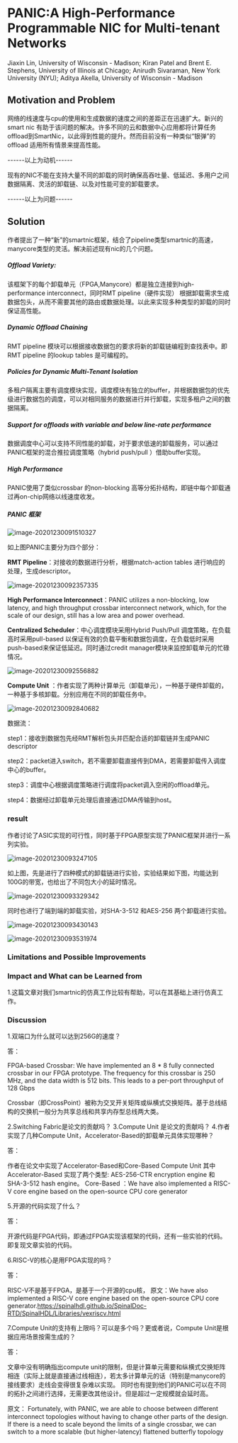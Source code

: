 # PANIC:A High-Performance Programmable NIC for Multi-tenant Networks 

Jiaxin Lin, University of Wisconsin - Madison; Kiran Patel and Brent E. Stephens, University of Illinois at Chicago; Anirudh Sivaraman, New York University (NYU); Aditya Akella, University of Wisconsin - Madison  

## Motivation and Problem

网络的线速度与cpu的使用和生成数据的速度之间的差距正在迅速扩大。新兴的smart nic 有助于该问题的解决。许多不同的云和数据中心应用都将计算任务offload到SmartNic，以此得到性能的提升。然而目前没有一种类似“银弹”的offload 适用所有情景来提高性能。

------以上为动机------

现有的NIC不能在支持大量不同的卸载的同时确保高吞吐量、低延迟、多用户之间数据隔离、灵活的卸载链、以及对性能可变的卸载要求。

------以上为问题------



## Solution

作者提出了一种“新”的smartnic框架，结合了pipeline类型smartnic的高速，manycore类型的灵活。解决前述现有nic的几个问题。

##### Offload Variety:

该框架下的每个卸载单元（FPGA,Manycore）都是独立连接到high-performance interconnect，同时RMT pipeline（硬件实现） 根据卸载需求生成数据包头，从而不需要其他的路由或数据处理。以此来实现多种类型的卸载的同时保证高性能。

##### Dynamic Offload Chaining  

RMT pipeline 模块可以根据接收数据包的要求将新的卸载链编程到查找表中。即RMT pipeline 的lookup tables 是可编程的。

##### Policies for Dynamic Multi-Tenant Isolation  

多租户隔离主要有调度模块实现，调度模块有独立的buffer，并根据数据包的优先级进行数据包的调度，可以对相同服务的数据进行并行卸载，实现多租户之间的数据隔离。

##### Support for offloads with variable and below line-rate performance  

数据调度中心可以支持不同性能的卸载，对于要求低速的卸载服务，可以通过PANIC框架的混合推拉调度策略（hybrid push/pull ）借助buffer实现。

##### High Performance  

PANIC使用了类似crossbar 的non-blocking 高等分拓扑结构，即链中每个卸载通过再on-chip网络以线速度收发。



##### PANIC 框架

![image-20201230091510327](.\image-20201230091510327.png)

如上图PANIC主要分为四个部分：

**RMT Pipeline**：对接收的数据进行分析，根据match-action tables 进行响应的处理，生成descriptor。

![image-20201230092357335](.\image-20201230092357335.png)

**High Performance Interconnect**：PANIC utilizes a non-blocking, low latency, and high throughput crossbar interconnect network, which, for the scale of our design, still has a low area and power overhead.  

**Centralized Scheduler**：中心调度模块采用Hybrid Push/Pull  调度策略，在负载高时采用pull-based 以保证有效的负载平衡和数据包调度，在负载低时采用push-based来保证低延迟。同时通过credit manager模块来监控卸载单元的忙碌情况。

![image-20201230092556882](.\image-20201230092556882.png)

**Compute Unit** ：作者实现了两种计算单元（卸载单元），一种基于硬件卸载的，一种基于多核卸载。分别应用在不同的卸载任务中。

![image-20201230092840682](.\image-20201230092840682.png)

数据流：

step1：接收到数据包先经RMT解析包头并匹配合适的卸载链并生成PANIC descriptor

step2：packet进入switch，若不需要卸载直接传到DMA，若需要卸载传入调度中心的buffer。

step3：调度中心根据调度策略进行调度将packet调入空闲的offload单元。

step4：数据经过卸载单元处理后直接通过DMA传输到host。



### result

作者讨论了ASIC实现的可行性，同时基于FPGA原型实现了PANIC框架并进行一系列实验。

![image-20201230093247105](.\image-20201230093247105.png)

如上图，先是进行了四种模式的卸载链进行实验，实验结果如下图，均能达到100G的带宽，也给出了不同包大小的延时情况。

![image-20201230093329342](.\image-20201230093329342.png)

同时也进行了端到端的卸载实验，对SHA-3-512 和AES-256   两个卸载进行实验。

![image-20201230093430143](.\image-20201230093430143.png)

![image-20201230093531974](.\image-20201230093531974.png)

### Limitations and Possible Improvements

### Impact and What can be Learned from

1.这篇文章对我们smartnic的仿真工作比较有帮助，可以在其基础上进行仿真工作。

### Discussion

1.双端口为什么就可以达到256G的速度？

答：

FPGA-based Crossbar: We have implemented an 8 * 8 fully connected crossbar in our FPGA prototype. The frequency
for this crossbar is 250 MHz, and the data width is 512 bits. This leads to a per-port throughput of 128 Gbps

Crossbar（即CrossPoint）被称为交叉开关矩阵或纵横式交换矩阵。基于总线结构的交换机一般分为共享总线和共享内存型总线两大类。

2.Switching Fabric是论文的贡献吗？
3.Compute Unit 是论文的贡献吗？
4.作者实现了几种Compute Unit，Accelerator-Based的卸载单元具体实现哪种？

答：

作者在论文中实现了Accelerator-Based和Core-Based Compute Unit
其中Accelerator-Based 实现了两个类型: AES-256-CTR encryption engine 和 SHA-3-512 hash engine。
Core-Based ：We have also implemented a RISC-V core engine based on the open-source CPU core generator

5.开源的代码实现了什么？

答：

开源代码是FPGA代码，即通过FPGA实现该框架的代码，还有一些实验的代码。即复现文章实验的代码。

6.RISC-V的核心是用FPGA实现的吗？

答：

RISC-V不是基于FPGA，是基于一个开源的cpu核，
原文：We have also implemented a RISC-V core engine based on the open-source CPU core generator.https://spinalhdl.github.io/SpinalDoc-RTD/SpinalHDL/Libraries/vexriscv.html

7.Compute Unit的支持有上限吗？可以是多个吗？更或者说，Compute Unit是根据应用场景按需生成的？

答：

文章中没有明确指出compute unit的限制，但是计算单元需要和纵横式交换矩阵相连（实际上就是直接通过线相连），若太多计算单元的话（特别是manycore的接线要求）走线会变得很复杂难以实现。
同时也有提到他们的PANIC可以在不同的拓扑之间进行选择，无需更改其他设计。但是超过一定规模就会延时高。

原文：
Fortunately, with PANIC, we are able to choose between different interconnect topologies without having to change other parts of the design.
If there is a need to scale beyond the limits of a single crossbar, we can switch to a more scalable (but higher-latency) flattened butterfly topology